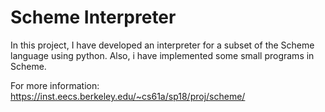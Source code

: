 # Scheme Interpreter 

In this project, I have developed an interpreter for a subset of the Scheme language using python.
Also, i have implemented some small programs in Scheme.

For more information: https://inst.eecs.berkeley.edu/~cs61a/sp18/proj/scheme/

